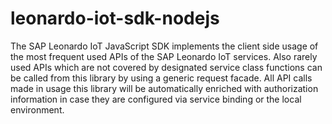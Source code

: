 # leonardo-iot-sdk-nodejs
The SAP Leonardo IoT JavaScript SDK implements the client side usage of the most frequent used APIs of the SAP Leonardo IoT services. Also rarely used APIs which are not covered by designated service class functions can be called from this library by using a generic request facade. All API calls made in usage this library will be automatically enriched with authorization information in case they are configured via service binding or the local environment.
